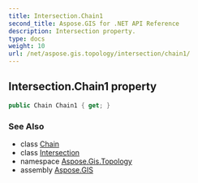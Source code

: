 ```yaml
---
title: Intersection.Chain1
second_title: Aspose.GIS for .NET API Reference
description: Intersection property. 
type: docs
weight: 10
url: /net/aspose.gis.topology/intersection/chain1/
---
```

## Intersection.Chain1 property

```csharp
public Chain Chain1 { get; }
```

### See Also

* class [Chain](../../chain/)
* class [Intersection](../)
* namespace [Aspose.Gis.Topology](../../intersection/)
* assembly [Aspose.GIS](../../../)


